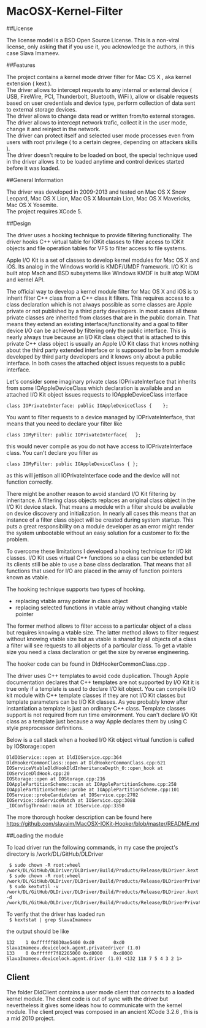 # MacOSX-Kernel-Filter

##License

The license model is a BSD Open Source License. This is a non-viral license, only asking that if you use it, you acknowledge the authors, in this case Slava Imameev.

##Features

The project contains a kernel mode driver filter for Mac OS X , aka kernel extension ( kext ).  
The driver allows to intercept requests to any internal or external device ( USB, FireWire, PCI, Thunderbolt, Bluetooth, WiFi ), allow or disable requests based on user credentials and device type, perform collection of data sent to external storage devices.  
The driver allows to change data read or written from/to external storages.  
The driver allows to intercept network trafic, collect it in the user mode, change it and reinject in the network.  
The driver can protect itself and selected user mode processes even from users with root privilege ( to a certain degree, depending on attackers skills ).  
The driver doesn't require to be loaded on boot, the special technique used in the driver allows it to be loaded anytime and control devices started before it was loaded.

##General Information

The driver was developed in 2009-2013 and tested on Mac OS X Snow Leopard, Mac OS X Lion, Mac OS X Mountain Lion, Mac OS X Mavericks, Mac OS X Yosemite.  
The project requires XCode 5.

##Design

The driver uses a hooking technique to provide filtering functionality. The driver hooks C++ virtual table for IOKit classes to filter access to IOKit objects and file operation tables for VFS to filter access to file systems.

Apple I/O Kit is a set of classes to develop kernel modules for Mac OS X and iOS. Its analog in the Windows world is KMDF/UMDF framework. I/O Kit is built atop Mach and BSD subsystems like Windows KMDF is built atop WDM and kernel API.  
  
The official way to develop a kernel module filter for Mac OS X and iOS is to inherit filter C++ class from a C++ class it filters. This requires access to a class declaration which is not always possible as some classes are Apple private or not published by a third party developers. In most cases all these private classes are inherited from classes that are in the public domain. That means they extend an existing interface/functionality and a goal to filter device I/O can be achieved by filtering only the public interface. This is nearly always true because an I/O Kit class object that is attached to this private C++ class object is usually an Apple I/O Kit class that knows nothing about the third party extended interface or is supposed to be from a module developed by third party developers and it knows only about a public interface. In both cases the attached object issues requests to a public interface.  
  
Let's consider some imaginary private class IOPrivateInterface that inherits from some IOAppleDeviceClass which declaration is available and an attached I/O Kit object issues requests to IOAppleDeviceClass interface  
  
`class IOPrivateInterface: public IOAppleDeviceClass {   
};`  
  
You want to filter requests to a device managed by IOPrivateInterface, that means that you need to declare your filter like  
  
`class IOMyFilter: public IOPrivateInterface{  
};`  
  
this would never compile as you do not have access to IOPrivateInterface class. You can't declare you filter as  

`class IOMyFilter: public IOAppleDeviceClass {
};`  

as this will jettison all IOPrivateInterface code and the device will not function correctly.  

There might be another reason to avoid standard I/O Kit filtering by inheritance. A filtering class objects replaces an original class object in the I/O Kit device stack. That means a module with a filter should be available on device discovery and initialization. In nearly all cases this means that an instance of a filter class object will be created during system startup. This puts a great responsibility on a module developer as an error might render the system unbootable without an easy solution for a customer to fix the problem.  
  
To overcome these limitations I developed a hooking technique for I/O kit classes. I/O Kit uses virtual C++ functions so a class can be extended but its clients still be able to use a base class declaration. That means that all functions that used for I/O are placed in the array of function pointers known as vtable.  
  
The hooking technique supports two types of hooking.
  - replacing vtable array pointer in class object  
  - replacing selected functions in vtable array without changing vtable pointer  
  
The former method allows to filter access to a particular object of a class but requires knowing a vtable size. The latter method allows to filter request without knowing vtable size but as vtable is shared by all objects of a class a filter will see requests to all objects of a particular class. To get a vtable size you need a class declaration or get the size by reverse engineering.  
  
The hooker code can be found in DldHookerCommonClass.cpp .   
  
The driver uses C++ templates to avoid code duplication. Though Apple documentation declares that C++ templates are not supported by I/O Kit it is true only if a template is used to declare I/O kit object. You can compile I/O kit module with C++ template classes if they are not I/O Kit classes but template parameters can be I/O Kit classes. As you probably know after instantiation a template is just an ordinary C++ class. Template classes support is not required from run time environment. You can't declare I/O Kit class as a template just because a way Apple declares them by using C style preprocessor definitions. 

Below is a call stack when a hooked I/O Kit object virtual function is called by IOStorage::open
 
 ```
DldIOService::open at DldIOService.cpp:364  
DldHookerCommonClass::open at DldHookerCommonClass.cpp:621  
IOServiceVtableDldHookDldInheritanceDepth_0::open_hook at IOServiceDldHook.cpp:20  
IOStorage::open at IOStorage.cpp:216  
IOApplePartitionScheme::scan at IOApplePartitionScheme.cpp:258  
IOApplePartitionScheme::probe at IOApplePartitionScheme.cpp:101  
IOService::probeCandidates at IOService.cpp:2702  
IOService::doServiceMatch at IOService.cpp:3088  
_IOConfigThread::main at IOService.cpp:3350  
```

The more thorough hooker description can be found here https://github.com/slavaim/MacOSX-IOKit-Hooker/blob/master/README.md

  
##Loading the module

To load driver run the following commands, in my case the project's directory is /work/DL/GitHub/DLDriver  
  
```
 $ sudo chown -R root:wheel /work/DL/GitHub/DLDriver/DLDriver/Build/Products/Release/DLDriver.kext  
 $ sudo chown -R root:wheel /work/DL/GitHub/DLDriver/DLDriver/Build/Products/Release/DLDriverPrivate.kext  
 $ sudo kextutil -v /work/DL/GitHub/DLDriver/DLDriver/Build/Products/Release/DLDriver.kext -d /work/DL/GitHub/DLDriver/DLDriver/Build/Products/Release/DLDriverPrivate.kext  
 ```
 
 To verify that the driver has loaded run  
 ` $ kextstat | grep SlavaImameev`  
  
  the output should be like  
  
  ```
  132    1 0xffffff8030ae5400 0xd0       0xd0       SlavaImameev.devicelock.agent.privatedriver (1.0)  
  133    0 0xffffff7f82265000 0xd8000    0xd8000    SlavaImameev.devicelock.agent.driver (1.0) <132 118 7 5 4 3 2 1>  
  ```

## Client

The folder DldClient contains a user mode client that connects to a loaded kernel module. The client code is out of sync with the driver but nevertheless it gives some ideas how to communicate with the kernel module. The client project was composed in an ancient XCode 3.2.6 , this is a mid 2010 project.
  
